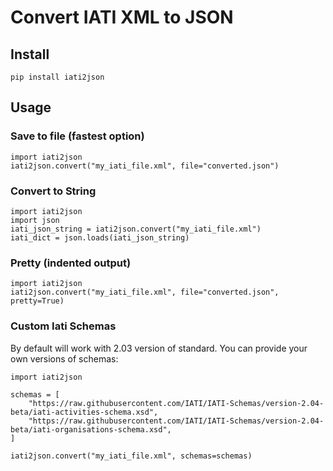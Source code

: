 # Convert IATI XML to JSON

##  Install

```
pip install iati2json
```

##  Usage

### Save to file (fastest option)

```
import iati2json
iati2json.convert("my_iati_file.xml", file="converted.json")

```

### Convert to String

```
import iati2json
import json
iati_json_string = iati2json.convert("my_iati_file.xml")
iati_dict = json.loads(iati_json_string)
```

### Pretty (indented output)

```
import iati2json
iati2json.convert("my_iati_file.xml", file="converted.json", pretty=True)

```

### Custom Iati Schemas

By default will work with 2.03 version of standard. You can provide your own versions of schemas:

```
import iati2json

schemas = [
    "https://raw.githubusercontent.com/IATI/IATI-Schemas/version-2.04-beta/iati-activities-schema.xsd",
    "https://raw.githubusercontent.com/IATI/IATI-Schemas/version-2.04-beta/iati-organisations-schema.xsd",
]

iati2json.convert("my_iati_file.xml", schemas=schemas)
```